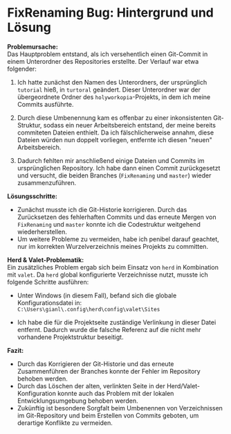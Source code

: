 # FixRenaming Bug: Hintergrund und Lösung

**Problemursache:**  
Das Hauptproblem entstand, als ich versehentlich einen Git-Commit in einem Unterordner des Repositories erstellte. Der Verlauf war etwa folgender:

1. Ich hatte zunächst den Namen des Unterordners, der ursprünglich `tutorial` hieß, in `turtoral` geändert. Dieser Unterordner war der übergeordnete Ordner des `holyworkopia`-Projekts, in dem ich meine Commits ausführte.

2. Durch diese Umbenennung kam es offenbar zu einer inkonsistenten Git-Struktur, sodass ein neuer Arbeitsbereich entstand, der meine bereits commiteten Dateien enthielt. Da ich fälschlicherweise annahm, diese Dateien würden nun doppelt vorliegen, entfernte ich diesen "neuen" Arbeitsbereich.

3. Dadurch fehlten mir anschließend einige Dateien und Commits im ursprünglichen Repository. Ich habe dann einen Commit zurückgesetzt und versucht, die beiden Branches (`FixRenaming` und `master`) wieder zusammenzuführen.

**Lösungsschritte:**  
- Zunächst musste ich die Git-Historie korrigieren. Durch das Zurücksetzen des fehlerhaften Commits und das erneute Mergen von `FixRenaming` und `master` konnte ich die Codestruktur weitgehend wiederherstellen.
- Um weitere Probleme zu vermeiden, habe ich penibel darauf geachtet, nur im korrekten Wurzelverzeichnis meines Projekts zu committen.

**Herd & Valet-Problematik:**  
Ein zusätzliches Problem ergab sich beim Einsatz von `herd` in Kombination mit `valet`. Da `herd` global konfigurierte Verzeichnisse nutzt, musste ich folgende Schritte ausführen:

- Unter Windows (in diesem Fall), befand sich die globale Konfigurationsdatei in:  
  `C:\Users\gianl\.config\herd\config\valet\Sites`

- Ich habe die für die Projektseite zuständige Verlinkung in dieser Datei entfernt. Dadurch wurde die falsche Referenz auf die nicht mehr vorhandene Projektstruktur beseitigt.

**Fazit:**  
- Durch das Korrigieren der Git-Historie und das erneute Zusammenführen der Branches konnte der Fehler im Repository behoben werden.
- Durch das Löschen der alten, verlinkten Seite in der Herd/Valet-Konfiguration konnte auch das Problem mit der lokalen Entwicklungsumgebung behoben werden.
- Zukünftig ist besondere Sorgfalt beim Umbenennen von Verzeichnissen im Git-Repository und beim Erstellen von Commits geboten, um derartige Konflikte zu vermeiden.